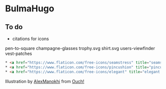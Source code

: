 # BulmaHugo

## To do
* citations for icons


pen-to-square
champagne-glasses
trophy.svg
shirt.svg
users-viewfinder
vest-patches

```html
* <a href="https://www.flaticon.com/free-icons/seamstress" title="seamstress icons">Seamstress icons created by berkahicon - Flaticon</a>
* <a href="https://www.flaticon.com/free-icons/pincushion" title="pincushion icons">Pincushion icons created by Eucalyp - Flaticon</a>
* <a href="https://www.flaticon.com/free-icons/elegant" title="elegant icons">Elegant icons created by Freepik - Flaticon</a>
```




Illustration by <a href="https://icons8.com/illustrations/author/VKgWUPlqQ7Ea">AlexManokhi</a> from <a href="https://icons8.com/illustrations">Ouch!</a>
